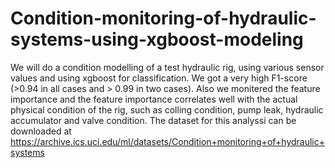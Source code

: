 # Condition-monitoring-of-hydraulic-systems-using-xgboost-modeling
We will do a condition modelling of a test hydraulic rig, using various sensor values and using xgboost for classification. We got a very high F1-score (>0.94 in all cases and > 0.99 in two cases). Also we monitered the feature importance and the feature importance correlates well with the actual physical condition of the rig, such as colling condition, pump leak, hydraulic accumulator and valve condition. The dataset for this analyssi can be downloaded at https://archive.ics.uci.edu/ml/datasets/Condition+monitoring+of+hydraulic+systems
